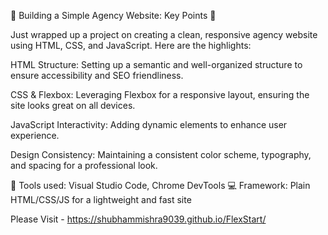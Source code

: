 🚀 Building a Simple Agency Website: Key Points 🚀

Just wrapped up a project on creating a clean, responsive agency website using HTML, CSS, and JavaScript. Here are the highlights:

HTML Structure: Setting up a semantic and well-organized structure to ensure accessibility and SEO friendliness.

CSS & Flexbox: Leveraging Flexbox for a responsive layout, ensuring the site looks great on all devices.

JavaScript Interactivity: Adding dynamic elements to enhance user experience.

Design Consistency: Maintaining a consistent color scheme, typography, and spacing for a professional look.

🔧 Tools used: Visual Studio Code, Chrome DevTools
💻 Framework: Plain HTML/CSS/JS for a lightweight and fast site

Please  Visit - https://shubhammishra9039.github.io/FlexStart/
